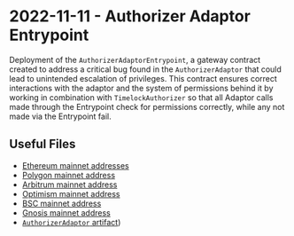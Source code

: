 # 2022-11-11 - Authorizer Adaptor Entrypoint

Deployment of the `AuthorizerAdaptorEntrypoint`, a gateway contract created to address a critical bug found in the `AuthorizerAdaptor` that could lead to unintended escalation of privileges. This contract ensures correct interactions with the adaptor and the system of permissions behind it by working in combination with `TimelockAuthorizer` so that all Adaptor calls made through the Entrypoint check for permissions correctly, while any not made via the Entrypoint fail.

## Useful Files

- [Ethereum mainnet addresses](./output/mainnet.json)
- [Polygon mainnet address](./output/polygon.json)
- [Arbitrum mainnet address](./output/arbitrum.json)
- [Optimism mainnet address](./output/optimism.json)
- [BSC mainnet address](./output/bsc.json)
- [Gnosis mainnet address](./output/gnosis.json)
- [`AuthorizerAdaptor` artifact](./artifact/AuthorizerAdaptor.json))
